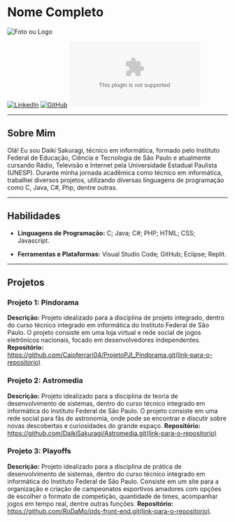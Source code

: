 # Nome Completo

![Foto ou Logo](https://encrypted-tbn0.gstatic.com/images?q=tbn:ANd9GcTHsQMnrbB_AFTjPtYLqrhRx6rQ4dzNZWDWc8IYa1ePuVaQp1eoovKm-J4&s=10)

[![LinkedIn](https://upload.wikimedia.org/wikipedia/commons/thumb/8/81/LinkedIn_icon.svg/640px-LinkedIn_icon.svg.png)](https://br.linkedin.com/in/daiki-sakuragi?trk=people_directory)
[![GitHub](https://github.com/DaikiSakuragi)](link-para-seu-github)
[![Email](daikisakuragi@outlook.com)](mailto:seuemail@exemplo.com)

---

## Sobre Mim

Olá! Eu sou Daiki Sakuragi, técnico em informática, formado pelo Instituto Federal de Educação, Ciência e Tecnologia de São Paulo e atualmente cursando Rádio, Televisão e Internet pela Universidade Estadual Paulista (UNESP). Durante minha jornada acadêmica como técnico em informática, trabalhei diversos projetos, utilizando diversas linguagens de programação como C, Java, C#, Php, dentre outras.

---

## Habilidades

- **Linguagens de Programação:** C; Java; C#; PHP; HTML; CSS; Javascript.
  
- **Ferramentas e Plataformas:** Visual Studio Code; GitHub; Eclipse; Replit.
---

## Projetos

### Projeto 1: Pindorama
**Descrição:** Projeto idealizado para a disciplina de projeto integrado, dentro do curso técnico integrado em informática do Instituto Federal de São Paulo. O projeto consiste em uma loja virtual e rede social de jogos eletrônicos nacionais, focado em desenvolvedores independentes.
**Repositório:** https://github.com/Caioferrari04/ProjetoPJI_Pindorama.git(link-para-o-repositorio)

### Projeto 2: Astromedia
**Descrição:** Projeto idealizado para a disciplina de teoria de desenvolvimento de sistemas, dentro do curso técnico integrado em informática do Instituto Federal de São Paulo. O projeto consiste em uma rede social para fãs de astronomia, onde pode se encontrar e discutir sobre novas descobertas e curiosidades do grande espaço.
**Repositório:** https://github.com/DaikiSakuragi/Astromedia.git(link-para-o-repositorio)

### Projeto 3: Playoffs
**Descrição:** Projeto idealizado para a disciplina de prática de desenvolvimento de sistemas, dentro do curso técnico integrado em informática do Instituto Federal de São Paulo. Consiste em um site para a organização e criação de campeonatos esportivos amadores com opções de escolher o formato de competição, quantidade de times, acompanhar jogos em tempo real, dentre outras funções.
**Repositório:** https://github.com/RoDaMo/pds-front-end.git(link-para-o-repositorio).
